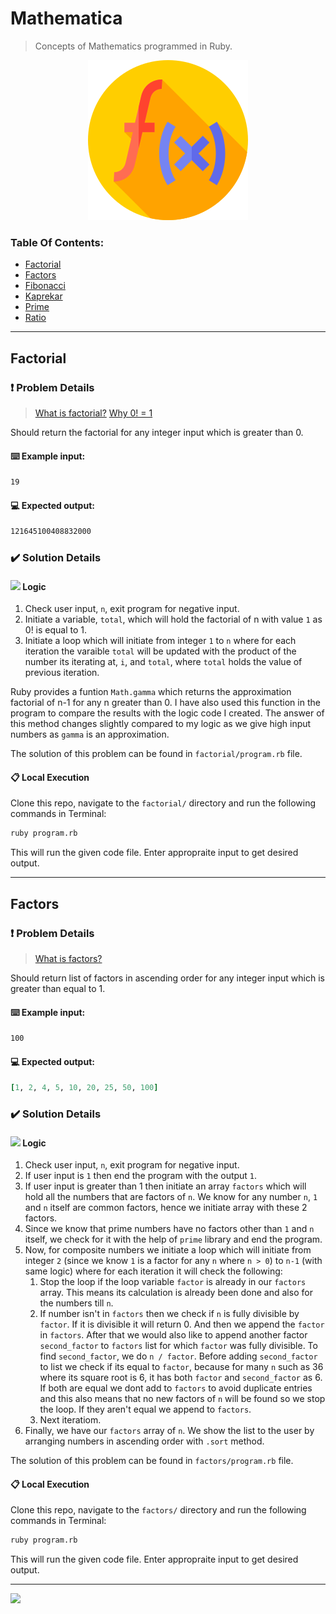 # Mathematica
> Concepts of Mathematics programmed in Ruby.

<div align="center">
  <img src="assets/project_logo.png" />
</div>


<h3>Table Of Contents:</h3>

- [Factorial](#factorial)<br>
- [Factors](#factors)<br>
- [Fibonacci](#fibonacci)<br>
- [Kaprekar](#kaprekar)<br>
- [Prime](#prime)<br>
- [Ratio](#ratio)<br>

----

## Factorial

### ❗ Problem Details
> [What is factorial?](https://www.cuemath.com/numbers/factorial/)
> [Why 0! = 1](https://www.youtube.com/watch?v=X32dce7_D48&ab_channel=EddieWoo)

Should return the factorial for any integer input which is greater than 0.

#### ⌨️ Example input:
```bash
19
```

#### 💻 Expected output:
```bash
121645100408832000
```


### ✔️ Solution Details

<h4><img src="https://img.icons8.com/color/12/000000/idea.png"/> Logic</h4>

1. Check user input, `n`, exit program for negative input.
2. Initiate a variable, `total`, which will hold the factorial of n with value `1` as 0! is equal to 1.
3. Initiate a loop which will initiate from integer `1` to `n` where for each iteration the varaible `total` will be updated with the product of the number its iterating at, `i`, and `total`, where `total` holds the value of previous iteration.


Ruby provides a funtion `Math.gamma` which returns the approximation factorial of n-1 for any n greater than 0. I have also used this function in the program to compare the results with the logic code I created. The answer of this method changes slightly compared to my logic as we give high input numbers as `gamma` is an approximation.


The solution of this problem can be found in `factorial/program.rb` file.


#### 📋 Local Execution

Clone this repo, navigate to the `factorial/` directory and run the following commands in Terminal:

```bash
ruby program.rb
```

This will run the given code file. Enter appropraite input to get desired output.

----

## Factors

### ❗ Problem Details
> [What is factors?](https://www.britannica.com/science/factor-mathematics)

Should return list of factors in ascending order for any integer input which is greater than equal to 1.

#### ⌨️ Example input:
```bash
100
```

#### 💻 Expected output:
```ruby
[1, 2, 4, 5, 10, 20, 25, 50, 100]
```


### ✔️ Solution Details

<h4><img src="https://img.icons8.com/color/12/000000/idea.png"/> Logic</h4>

1. Check user input, `n`, exit program for negative input.
2. If user input is `1` then end the program with the output `1`.
3. If user input is greater than 1 then initiate an array `factors` which will hold all the numbers that are factors of `n`. We know for any number `n`,  `1` and `n` itself are common factors, hence we initiate array with these 2 factors.
4. Since we know that prime numbers have no factors other than `1` and `n` itself, we check for it with the help of `prime` library and end the program.
5. Now, for composite numbers we initiate a loop which will initiate from integer `2` (since we know `1` is a factor for any `n` where `n > 0`) to `n-1` (with same logic) where for each iteration it will check the following:
    1. Stop the loop if the loop variable `factor` is already in our `factors` array. This means its calculation is already been done and also for the numbers till `n`.<br>
    2. If number isn't in `factors` then we check if `n` is fully divisible by `factor`. If it is divisible it will return 0. And then we append the `factor` in `factors`. After that we would also like to append another factor `second_factor` to `factors` list for which `factor` was fully divisible. To find `second_factor`, we do `n / factor`. Before adding `second_factor` to list we check if its equal to `factor`, because for many `n` such as 36 where its square root is 6, it has both `factor` and `second_factor` as 6. If both are equal we dont add to `factors` to avoid duplicate entries and this also means that no new factors of `n` will be found so we stop the loop. If they aren't equal we append to `factors`.<br>
    3. Next iteratiom.<br>
6. Finally, we have our `factors` array of `n`. We show the list to the user by arranging numbers in ascending order with `.sort` method.


The solution of this problem can be found in `factors/program.rb` file.


#### 📋 Local Execution

Clone this repo, navigate to the `factors/` directory and run the following commands in Terminal:

```bash
ruby program.rb
```

This will run the given code file. Enter appropraite input to get desired output.

----



![](https://visitor-badge-reloaded.herokuapp.com/badge?page_id=juzershakir.mathematica&color=000000&lcolor=000000&style=for-the-badge&logo=Github)


